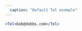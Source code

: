 ```yaml
---
  caption: "Default Tel example"
---
```


<!-- markdownlint-disable MD041 -->
<!-- dprint-ignore -->
```jsx
<Tel>bob@dobbs.com</Tel>
```
